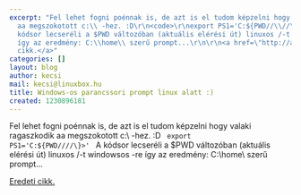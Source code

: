 ```yaml
---
excerpt: "Fel lehet fogni poénnak is, de azt is el tudom képzelni hogy valaki ragaszkodik
  aa megszokotott c:\\ -hez. :D\r\n<code>\r\nexport PS1='C:${PWD//\\//\\\\\\}>'\r\n</code>\r\nA
  kódsor lecseréli a $PWD változóban (aktuális elérési út) linuxos /-t windowsos \\-re
  így az eredmény: C:\\home\\ szerű prompt...\r\n\r\n<a href=\"http://agafix.org/april-foul-windows-like-bash-prompt/\">Eredeti
  cikk.</a>"
categories: []
layout: blog
author: kecsi
mail: kecsi@linuxbox.hu
title: Windows-os parancssori prompt linux alatt :)
created: 1230896181
---
```

Fel lehet fogni poénnak is, de azt is el tudom képzelni hogy valaki ragaszkodik aa megszokotott c:\ -hez. :D
<code>
export PS1='C:${PWD//\//\\\}>'
</code>
A kódsor lecseréli a $PWD változóban (aktuális elérési út) linuxos /-t windowsos \-re így az eredmény: C:\home\ szerű prompt...

<a href="http://agafix.org/april-foul-windows-like-bash-prompt/">Eredeti cikk.</a>
